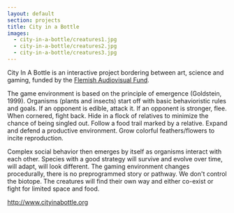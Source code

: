```yaml
---
layout: default
section: projects
title: City in a Bottle
images:
  - city-in-a-bottle/creatures1.jpg
  - city-in-a-bottle/creatures2.jpg
  - city-in-a-bottle/creatures3.jpg
---
```


City In A Bottle is an interactive project bordering between art, science and gaming, funded by the [Flemish Audiovisual Fund][vaf].

The game environment is based on the principle of emergence (Goldstein, 1999). Organisms (plants and insects) start off with basic behavioristic rules and goals. If an opponent is edible, attack it. If an opponent is stronger, flee. When cornered, fight back. Hide in a flock of relatives to minimize the chance of being singled out. Follow a food trail marked by a relative. Expand and defend a productive environment. Grow colorful feathers/flowers to incite reproduction.

Complex social behavior then emerges by itself as organisms interact with each other. Species with a good strategy will survive and evolve over time, will adapt, will look different. The gaming environment changes procedurally, there is no preprogrammed story or pathway. We don't control the biotope. The creatures will find their own way and either co-exist or fight for limited space and food.

<http://www.cityinabottle.org>

[vaf]: http://www.vaf.be/